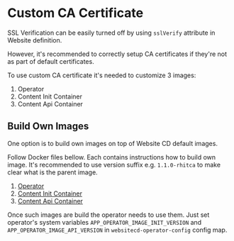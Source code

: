 # Custom CA Certificate

SSL Verification can be easily turned off by using `sslVerify` attribute in Website definition.

However, it's recommended to correctly setup CA certificates if they're not as part of default certificates.

To use custom CA certificate it's needed to customize 3 images:

1. Operator
2. Content Init Container
3. Content Api Container

## Build Own Images

One option is to build own images on top of Website CD default images.

Follow Docker files bellow. Each contains instructions how to build own image.
It's recommended to use version suffix e.g. `1.1.0-rhitca` to make clear what is the parent image.

1. [Operator](https://github.com/websitecd/operator/tree/main/manifests/customca/Dockerfile.operator)
2. [Content Init Container](https://github.com/websitecd/operator/tree/main/manifests/customca/Dockerfile.gitinit)
3. [Content Api Container](https://github.com/websitecd/operator/tree/main/manifests/customca/Dockerfile.gitapi)

Once such images are build the operator needs to use them.
Just set operator's system variables `APP_OPERATOR_IMAGE_INIT_VERSION` and `APP_OPERATOR_IMAGE_API_VERSION` in `websitecd-operator-config` config map.
